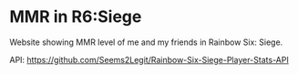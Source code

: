 # MMR in R6:Siege
Website showing MMR level of me and my friends in Rainbow Six: Siege.


API: https://github.com/Seems2Legit/Rainbow-Six-Siege-Player-Stats-API
